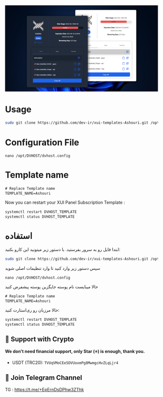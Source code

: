 <p align="center">
  <a href="https://github.com/dev-ir/xui-templates-Ashouri" target="_blank" rel="noopener noreferrer" >
    <img src="https://raw.githubusercontent.com/dev-ir/xui-templates-Ashouri/refs/heads/master/screenshot.jpg" alt="SubPage screenshots" width="800" height="auto">
  </a>
</p>

# Usage

```bash
sudo git clone https://github.com/dev-ir/xui-templates-Ashouri.git /opt/DVHOST/views/templates/Ashouri/
```

# Configuration File

```
nano /opt/DVHOST/dvhost.config
```

# Template name 
```
# Replace Template name 
TEMPLATE_NAME=Ashouri
```

Now you can restart your XUI Panel Subscription Template :
```
systemctl restart DVHOST_TEMPLATE
systemctl status DVHOST_TEMPLATE
```


# استفاده

ابتدا فایل رو به سرور بفرستید. با دستور زیر میتونید این کارو بکنید:

```bash
sudo git clone https://github.com/dev-ir/xui-templates-Ashouri.git /opt/DVHOST/views/templates/Ashouri/
```
سپس دستور زیر وارد کنید تا وارد تنظیمات اصلی شوید

```
nano /opt/DVHOST/dvhost.config
```

حالا میبایست نام پوسته جایگزین پوسته پیشفرض کنید
```
# Replace Template name 
TEMPLATE_NAME=Ashouri
```

حالا مرزبان رو ری‌استارت کنید:
```
systemctl restart DVHOST_TEMPLATE
systemctl status DVHOST_TEMPLATE
```
## 🙏 Support with Crypto 
**We don't need financial support, only Star (⭐) is enough, thank you.**
- USDT (TRC20): `TVUqVMoCEe5DVUoxmPg8MwmgcHvZLqLjr4`

## 📧 Join Telegram Channel

TG : https://t.me/+EpErnDsDPhw3ZThk
